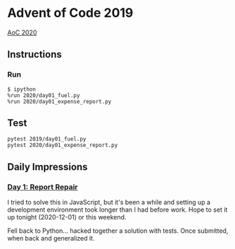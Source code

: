 # Advent of Code 2019

[AoC 2020](https://adventofcode.com/2020)

## Instructions

### Run

```console
$ ipython
%run 2020/day01_fuel.py
%run 2020/day01_expense_report.py
```

## Test

```console
pytest 2019/day01_fuel.py
pytest 2020/day01_expense_report.py
```

## Daily Impressions

### [Day 1: Report Repair](https://adventofcode.com/2020/day/1)

I tried to solve this in JavaScript,
but it's been a while and setting up a development environment
took longer than I had before work.
Hope to set it up tonight (2020-12-01) or this weekend.

Fell back to Python... hacked together a solution with tests.
Once submitted, when back and generalized it.
